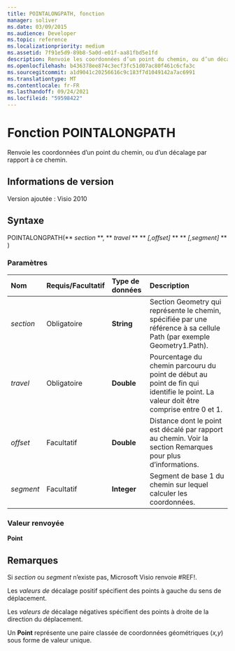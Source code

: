 ```yaml
---
title: POINTALONGPATH, fonction
manager: soliver
ms.date: 03/09/2015
ms.audience: Developer
ms.topic: reference
ms.localizationpriority: medium
ms.assetid: 7f91e5d9-89b8-5a0d-e01f-aa81fbd5e1fd
description: Renvoie les coordonnées d’un point du chemin, ou d’un décalage par rapport à ce chemin.
ms.openlocfilehash: b436378ee874c3ecf3fc51d07ac80f461c6cfa3c
ms.sourcegitcommit: a1d9041c20256616c9c183f7d1049142a7ac6991
ms.translationtype: MT
ms.contentlocale: fr-FR
ms.lasthandoff: 09/24/2021
ms.locfileid: "59598422"
---
```

# <a name="pointalongpath-function"></a>Fonction POINTALONGPATH

Renvoie les coordonnées d’un point du chemin, ou d’un décalage par rapport à ce chemin.
  
## <a name="version-information"></a>Informations de version

Version ajoutée : Visio 2010
 
  
## <a name="syntax"></a>Syntaxe

POINTALONGPATH(** *section* **, ** *travel* ** ** *[,offset]* ** ** *[,segment]* ** ) 
  
### <a name="parameters"></a>Paramètres

|**Nom**|**Requis/Facultatif**|**Type de données**|**Description**|
|:-----|:-----|:-----|:-----|
| _section_ <br/> |Obligatoire  <br/> |**String** <br/> |Section Geometry qui représente le chemin, spécifiée par une référence à sa cellule Path (par exemple Geometry1.Path).  <br/> |
| _travel_ <br/> |Obligatoire  <br/> |**Double** <br/> |Pourcentage du chemin parcouru du point de début au point de fin qui identifie le point. La valeur doit être comprise entre 0 et 1.  <br/> |
| _offset_ <br/> |Facultatif  <br/> |**Double** <br/> |Distance dont le point est décalé par rapport au chemin. Voir la section Remarques pour plus d’informations.  <br/> |
| _segment_ <br/> |Facultatif  <br/> |**Integer** <br/> |Segment de base 1 du chemin sur lequel calculer les coordonnées.  <br/> |
   
### <a name="return-value"></a>Valeur renvoyée

 **Point**
  
## <a name="remarks"></a>Remarques

Si _section_ ou _segment_ n’existe pas, Microsoft Visio renvoie #REF!. 
  
Les  *valeurs de*  décalage positif spécifient des points à gauche du sens de déplacement. 
  
Les  *valeurs de*  décalage négatives spécifient des points à droite de la direction du déplacement. 
  
Un **Point** représente une paire classée de coordonnées géométriques (*x,y*) sous forme de valeur unique. 
  

